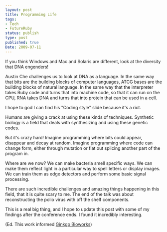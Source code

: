 ```yaml
---
layout: post
title: Programming Life
tags:
- Tech
- FutureRuby
status: publish
type: post
published: true
Date: 2009-07-11
---
```

If you think Windows and Mac and Solaris are different, look at the diversity that DNA engenders!

Austin Che challenges us to look at DNA as a language.  In the same way that bits are the building blocks of computer languages, ATCG bases are the building blocks of natural language.  In the same way that the interpreter takes Ruby code and turns that into machine code, so that it can run on the CPU, RNA takes DNA and turns that into protein that can be used in a cell.

I hope to god I can find his "Coding style" slide because it's a riot.

Humans are giving a crack at using these kinds of techniques.  Synthetic biology is a field that deals with synthesizing and using these genetic codes.

But it's crazy hard!  Imagine programming where bits could appear, disappear and decay at random.  Imagine programming where code can change form, either through mutation or flat out splicing another part of the program in.

Where are we now?  We can make bacteria smell specific ways.  We can make them reflect light in a particular way to spell letters or display images.  We can train them as edge detectors and perform some basic signal processing.

There are such incredible challenges and amazing things happening in this field, that it is quite scary to me.  The end of the talk was about reconstructing the polio virus with off the shelf components.

This is a real big thing, and I hope to update this post with some of my findings after the conference ends.  I found it incredibly interesting.

(Ed. This work informed [Ginkgo Bioworks](https://www.ginkgobioworks.com/))